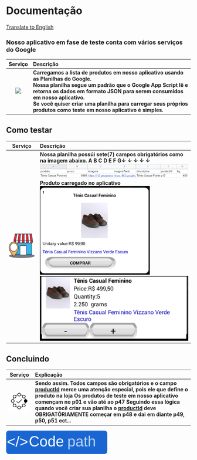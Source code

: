 # Documentação
[Translate to English](https://github.com/Allanksr/appmeunegocio/blob/master/documentacao-planilha/README-us.md)
### Nosso aplicativo em fase de teste conta com vários serviços do Google
| Serviço | Descrição |
| :---: | :--- |
| <img src="https://www.google.com/images/about/sheets-icon.svg" width="100"> | **Carregamos a lista de produtos em nosso aplicativo usando as Planilhas do Google.**<br> **Nossa planilha segue um padrão que o Google App Script lê e retorna os dados em formato JSON para serem consumidos em nosso aplicativo.**<br> **Se você quiser criar uma planilha para carregar seus próprios produtos como teste em nosso aplicativo é simples.** |<br>


## Como testar
| Serviço | Descrição |
| :---: | :--- |
| <img src="https://github.com/Allanksr/appmeunegocio/blob/master/Projeto-App-Meu-Negocio/Implementacao-Pagar-me/views/images/store.png?raw=true" width="100"> | **Nossa planilha possúi sete(7) campos obrigatórios como na imagem abaixo. A B C D E F G↓ ↓ ↓ ↓ ↓**<br><img src="https://github.com/Allanksr/appmeunegocio/blob/master/documentacao-planilha/imagens/campos_da_planilha.png?raw=true"><br>**Produto carregado no aplicativo**<br> <img src="https://github.com/Allanksr/appmeunegocio/blob/master/documentacao-planilha/imagens/exemplo_do_produto_no_app.png?raw=true"  width="300"> <img src="https://github.com/Allanksr/appmeunegocio/blob/master/documentacao-planilha/imagens/produto_no_carrinho.png?raw=true">|<br>

## Concluindo
| Serviço | Explicação |
| :---: | :--- |
| <img src="https://raw.githubusercontent.com/Allanksr/appmeunegocio/master/documentacao-planilha/imagens/finally.png" width="100"> | **Sendo assim.** **Todos campos são obrigatórios e o campo <a href="https://github.com/Allanksr/appmeunegocio/tree/master/documentacao-planilha#concluindo">productId</a> merce uma atenção especial, pois ele que define o produto na loja** **Os produtos de teste em nosso aplicativo començam no p01 e vão até ao p47** **Seguindo essa lógica quando você criar sua planilha o <a href="https://github.com/Allanksr/appmeunegocio/tree/master/documentacao-planilha#concluindo">productId</a> deve OBRIGATÓRIAMENTE começar em p48 e dai em diante p49, p50, p51 ect...**|<br>

[![Code](https://raw.githubusercontent.com/Allanksr/appmeunegocio/f82a17b23625e8c940ad80a36cbc7412a371915f/documentacao-planilha/imagens/code.svg)](https://github.com/Allanksr/appmeunegocio/tree/master/documentacao-planilha/planilha)<br>

